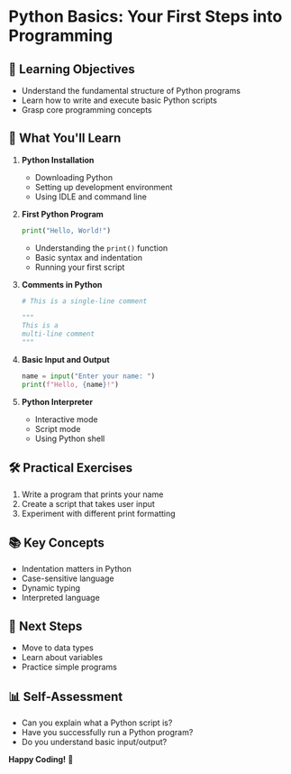 ﻿# Python Basics: Your First Steps into Programming

## 🎯 Learning Objectives
- Understand the fundamental structure of Python programs
- Learn how to write and execute basic Python scripts
- Grasp core programming concepts

## 📝 What You'll Learn
1. **Python Installation**
   - Downloading Python
   - Setting up development environment
   - Using IDLE and command line

2. **First Python Program**
   ```python
   print("Hello, World!")
   ```
   - Understanding the `print()` function
   - Basic syntax and indentation
   - Running your first script

3. **Comments in Python**
   ```python
   # This is a single-line comment
   
   """
   This is a
   multi-line comment
   """
   ```

4. **Basic Input and Output**
   ```python
   name = input("Enter your name: ")
   print(f"Hello, {name}!")
   ```

5. **Python Interpreter**
   - Interactive mode
   - Script mode
   - Using Python shell

## 🛠 Practical Exercises
1. Write a program that prints your name
2. Create a script that takes user input
3. Experiment with different print formatting

## 📚 Key Concepts
- Indentation matters in Python
- Case-sensitive language
- Dynamic typing
- Interpreted language

## 🚀 Next Steps
- Move to data types
- Learn about variables
- Practice simple programs

## 📊 Self-Assessment
- Can you explain what a Python script is?
- Have you successfully run a Python program?
- Do you understand basic input/output?

**Happy Coding!** 🐍
